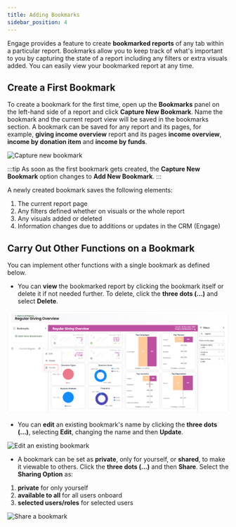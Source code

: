 ```yaml
---
title: Adding Bookmarks
sidebar_position: 4
---
```


Engage provides a feature to create **bookmarked reports** of any tab within a particular report. Bookmarks allow you to keep track of what's important to you by capturing the state of a report including any filters or extra visuals added. You can easily view your bookmarked report at any time.

## Create a First Bookmark

To create a bookmark for the first time, open up the **Bookmarks** panel on the left-hand side of a report and click **Capture New Bookmark**. Name the bookmark and the current report view will be saved in the bookmarks section. A bookmark can be saved for any report and its pages, for example, **giving income overview** report and its pages **income overview**, **income by donation item** and **income by funds**.

![Capture new bookmark](./capture-new-bookmark.gif)

:::tip
As soon as the first bookmark gets created, the **Capture New Bookmark** option changes to **Add New Bookmark**.
:::

A newly created bookmark saves the following elements:

1. The current report page
2. Any filters defined whether on visuals or the whole report
3. Any visuals added or deleted 
4. Information changes due to additions or updates in the CRM (Engage)

## Carry Out Other Functions on a Bookmark 

You can implement other functions with a single bookmark as defined below.

- You can **view** the bookmarked report by clicking the bookmark itself or delete it if not needed further. To delete, click the **three dots (...)** and select **Delete**.

![delete existing bookmark](./deleting-bookmark.png)

- You can **edit** an existing bookmark's name by clicking the **three dots (...)**, selecting **Edit**, changing the name and then **Update**.

![Edit an existing bookmark](./edit-bookmark.gif)

- A bookmark can be set as **private**, only for yourself, or **shared**, to make it viewable to others. Click the **three dots (...)** and then **Share**. Select the **Sharing Option** as:

1. **private** for only yourself
2. **available to all** for all users onboard
3. **selected users/roles** for selected users 

![Share a bookmark](./share-bookmark.gif)